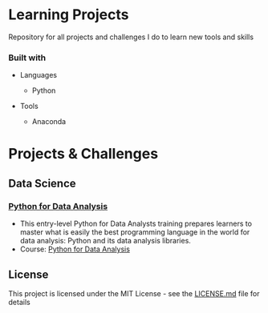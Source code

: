 # Learning Projects
Repository for all projects and challenges I do to learn new tools and skills

### Built with

+ Languages
  + Python

+ Tools
  + Anaconda

# Projects & Challenges

## Data Science

### [Python for Data Analysis](https://github.com/TrentonPratt/learning-projects/tree/main/SQL/Complete%20SQL%20Mastery%20-%20Code%20With%20Mosh)
+ This entry-level Python for Data Analysts training prepares learners to master what is easily the best programming language in the world for data analysis: Python and its data analysis libraries.
+ Course: [Python for Data Analysis](https://www.cbtnuggets.com/it-training/data-science/intro-python-data-analysis)



## License
This project is licensed under the MIT License - see the [LICENSE.md](LICENSE) file for details
